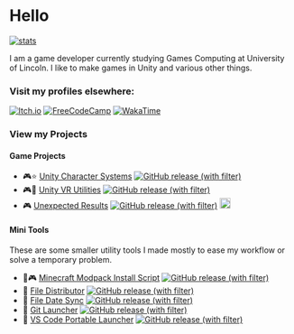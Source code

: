 # Hello

[![stats](https://github-readme-stats-delta-woad.vercel.app/api/top-langs/?username=loganator956&layout=donut&hide_border=true&langs_count=6&theme=transparent)](https://github.com/anuraghazra/github-readme-stats)

I am a game developer currently studying Games Computing at University of Lincoln. I like to make games in Unity and various other things. 

### Visit my profiles elsewhere:

[![Itch.io](https://img.shields.io/badge/Itch-%23FF0B34.svg?style=for-the-badge&logo=Itch.io&logoColor=white)](https://namesnotsteve.itch.io)
[![FreeCodeCamp](https://img.shields.io/badge/Freecodecamp-%23123.svg?&style=for-the-badge&logo=freecodecamp&logoColor=green)](https://www.freecodecamp.org/fcc54608d7e-b293-40fb-ba09-ac45be223b8c)
[![WakaTime](https://img.shields.io/badge/WakaTime-grey?style=for-the-badge&logo=WakaTime)](https://wakatime.com/@loganator956)

### View my Projects

#### Game Projects

- 🎮⭐ [Unity Character Systems](https://github.com/loganator956/Character-Systems) [![GitHub release (with filter)](https://img.shields.io/github/v/release/loganator956/Character-Systems)](https://github.com/loganator956/Character-Systems/releases/latest)
- 🎮🚧 [Unity VR Utilities](https://github.com/loganator956/unity-vr-utilities) [![GitHub release (with filter)](https://img.shields.io/github/v/release/loganator956/unity-vr-utilities)](https://github.com/loganator956/unity-vr-utilities/releases/latest) 
- 🎮 [Unexpected Results](https://github.com/loganator956/unexpected-results) [![GitHub release (with filter)](https://img.shields.io/github/v/release/loganator956/unexpected-results)](https://github.com/loganator956/unexpected-results/releases/latest) <a href="https://tortoisesystem.itch.io/unexpected-results"><img height="19" src="https://img.shields.io/badge/Itch-%23FF0B34.svg?style=for-the-badge&logo=Itch.io&logoColor=white"></a>

#### Mini Tools

These are some smaller utility tools I made mostly to ease my workflow or solve a temporary problem.

- 🔨🎮 [Minecraft Modpack Install Script](https://github.com/loganator956/mc-autosetup) [![GitHub release (with filter)](https://img.shields.io/github/v/release/loganator956/mc-autosetup)](https://github.com/loganator956/mc-autosetup/releases/latest)
- 🔨 [File Distributor](https://github.com/loganator956/file-distributor) [![GitHub release (with filter)](https://img.shields.io/github/v/release/loganator956/file-distributor)](https://github.com/loganator956/file-distributor/releases/latest)
- 🔨 [File Date Sync](https://github.com/loganator956/filedatesync) [![GitHub release (with filter)](https://img.shields.io/github/v/release/loganator956/filedatesync)](https://github.com/loganator956/filedatesync/releases/latest)
- 🔨 [Git Launcher](https://github.com/loganator956/git-launcher) [![GitHub release (with filter)](https://img.shields.io/github/v/release/loganator956/git-launcher)](https://github.com/loganator956/git-launcher/releases/latest)
- 🔨 [VS Code Portable Launcher](https://github.com/loganator956/code-launcher) [![GitHub release (with filter)](https://img.shields.io/github/v/release/loganator956/code-launcher)](https://github.com/loganator956/code-launcher/releases/latest)
